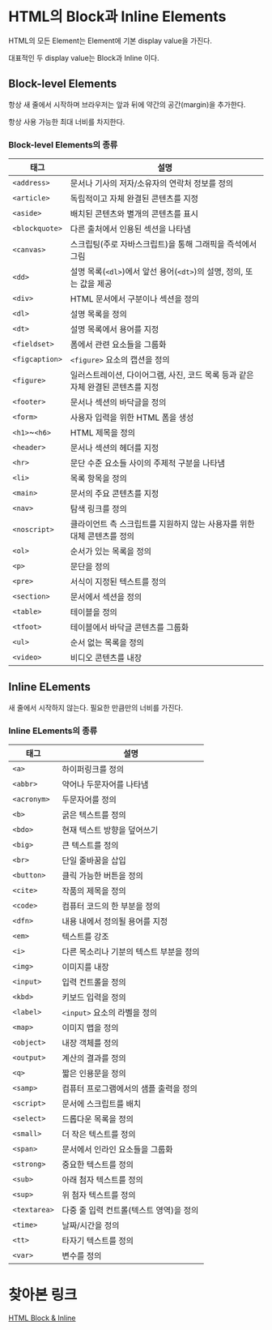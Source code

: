 # HTML의 Block과 Inline Elements
HTML의 모든 Element는 Element에 기본 display value을 가진다.

대표적인 두 display value는 Block과 Inline 이다.
## Block-level Elements
항상 새 줄에서 시작하며 브라우저는 앞과 뒤에 약간의 공간(margin)을 추가한다.

항상 사용 가능한 최대 너비를 차지한다.
### Block-level Elements의 종류
| 태그 | 설명 |
|-----|-------------|
| `<address>` | 문서나 기사의 저자/소유자의 연락처 정보를 정의 |
| `<article>` | 독립적이고 자체 완결된 콘텐츠를 지정 |
| `<aside>` | 배치된 콘텐츠와 별개의 콘텐츠를 표시 |
| `<blockquote>` | 다른 출처에서 인용된 섹션을 나타냄 |
| `<canvas>` | 스크립팅(주로 자바스크립트)을 통해 그래픽을 즉석에서 그림 |
| `<dd>` | 설명 목록(`<dl>`)에서 앞선 용어(`<dt>`)의 설명, 정의, 또는 값을 제공 |
| `<div>` | HTML 문서에서 구분이나 섹션을 정의 |
| `<dl>` | 설명 목록을 정의 |
| `<dt>` | 설명 목록에서 용어를 지정 |
| `<fieldset>` | 폼에서 관련 요소들을 그룹화 |
| `<figcaption>` | `<figure>` 요소의 캡션을 정의 |
| `<figure>` | 일러스트레이션, 다이어그램, 사진, 코드 목록 등과 같은 자체 완결된 콘텐츠를 지정 |
| `<footer>` | 문서나 섹션의 바닥글을 정의 |
| `<form>` | 사용자 입력을 위한 HTML 폼을 생성 |
| `<h1>`~`<h6>` | HTML 제목을 정의 |
| `<header>` | 문서나 섹션의 헤더를 지정 |
| `<hr>` | 문단 수준 요소들 사이의 주제적 구분을 나타냄 |
| `<li>` | 목록 항목을 정의 |
| `<main>` | 문서의 주요 콘텐츠를 지정 |
| `<nav>` | 탐색 링크를 정의 |
| `<noscript>` | 클라이언트 측 스크립트를 지원하지 않는 사용자를 위한 대체 콘텐츠를 정의 |
| `<ol>` | 순서가 있는 목록을 정의 |
| `<p>` | 문단을 정의 |
| `<pre>` | 서식이 지정된 텍스트를 정의 |
| `<section>` | 문서에서 섹션을 정의 |
| `<table>` | 테이블을 정의 |
| `<tfoot>` | 테이블에서 바닥글 콘텐츠를 그룹화 |
| `<ul>` | 순서 없는 목록을 정의 |
| `<video>` | 비디오 콘텐츠를 내장 |
## Inline ELements
새 줄에서 시작하지 않는다.
필요한 만큼만의 너비를 가진다.
### Inline ELements의 종류
| 태그 | 설명 |
|-----|-------------|
| `<a>` | 하이퍼링크를 정의 |
| `<abbr>` | 약어나 두문자어를 나타냄 |
| `<acronym>` | 두문자어를 정의 |
| `<b>` | 굵은 텍스트를 정의 |
| `<bdo>` | 현재 텍스트 방향을 덮어쓰기 |
| `<big>` | 큰 텍스트를 정의 |
| `<br>` | 단일 줄바꿈을 삽입 |
| `<button>` | 클릭 가능한 버튼을 정의 |
| `<cite>` | 작품의 제목을 정의 |
| `<code>` | 컴퓨터 코드의 한 부분을 정의 |
| `<dfn>` | 내용 내에서 정의될 용어를 지정 |
| `<em>` | 텍스트를 강조 |
| `<i>` | 다른 목소리나 기분의 텍스트 부분을 정의 |
| `<img>` | 이미지를 내장 |
| `<input>` | 입력 컨트롤을 정의 |
| `<kbd>` | 키보드 입력을 정의 |
| `<label>` | `<input>` 요소의 라벨을 정의 |
| `<map>` | 이미지 맵을 정의 |
| `<object>` | 내장 객체를 정의 |
| `<output>` | 계산의 결과를 정의 |
| `<q>` | 짧은 인용문을 정의 |
| `<samp>` | 컴퓨터 프로그램에서의 샘플 출력을 정의 |
| `<script>` | 문서에 스크립트를 배치 |
| `<select>` | 드롭다운 목록을 정의 |
| `<small>` | 더 작은 텍스트를 정의 |
| `<span>` | 문서에서 인라인 요소들을 그룹화 |
| `<strong>` | 중요한 텍스트를 정의 |
| `<sub>` | 아래 첨자 텍스트를 정의 |
| `<sup>` | 위 첨자 텍스트를 정의 |
| `<textarea>` | 다중 줄 입력 컨트롤(텍스트 영역)을 정의 |
| `<time>` | 날짜/시간을 정의 |
| `<tt>` | 타자기 텍스트를 정의 |
| `<var>` | 변수를 정의 |
# 찾아본 링크
[HTML Block & Inline](https://www.w3schools.com/html/html_blocks.asp)

